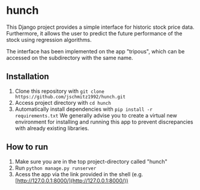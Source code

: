 # hunch
This Django project provides a simple interface for historic stock price data. Furthermore, it allows the user to predict the future performance of the stock using regression algorithms.

The interface has been implemented on the app "tripous", which can be accessed on the subdirectory with the same name. 

## Installation
1. Clone this repository with `git clone https://github.com/jschmitz1992/hunch.git`
2. Access project directory with `cd hunch` 
3. Automatically install dependencies with `pip install -r requirements.txt` 
We generally advise you to create a virtual new environment for installing and running this app to prevent discrepancies with already existing libraries.

## How to run
1. Make sure you are in the top project-directory called "hunch"
2. Run `python manage.py runserver`
3. Acess the app via the link provided in the shell (e.g. [http://127.0.0.1:8000/](http://127.0.0.1:8000/))